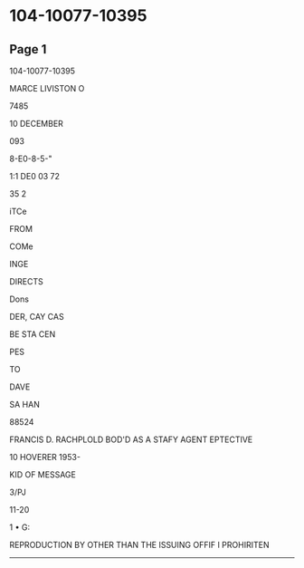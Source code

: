 # 104-10077-10395

## Page 1

104-10077-10395

MARCE LIVISTON O

7485

10 DECEMBER

093

8-E0-8-5-"

1:1 DE0 03 72

35 2

iTCe

FROM

COMe

INGE

DIRECTS

Dons

DER, CAY CAS

BE STA CEN

PES

TO

DAVE

SA HAN

88524

FRANCIS D. RACHPLOLD BOD'D AS A STAFY AGENT EPTECTIVE

10 HOVERER 1953-

KID OF MESSAGE

3/PJ

11-20

1 • G:

REPRODUCTION BY OTHER THAN THE ISSUING OFFIF I PROHIRITEN

---

